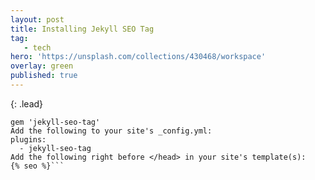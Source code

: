 ```yaml
---
layout: post
title: Installing Jekyll SEO Tag
tag: 
   - tech
hero: 'https://unsplash.com/collections/430468/workspace'
overlay: green
published: true
---
```

{: .lead}
<!--break-->

```Add the following to your site's Gemfile:
gem 'jekyll-seo-tag'
Add the following to your site's _config.yml:
plugins:
  - jekyll-seo-tag
Add the following right before </head> in your site's template(s):
{% seo %}```
